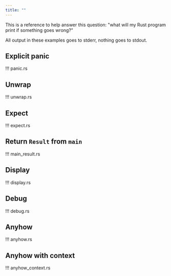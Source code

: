 ```yaml
---
title: ""
---
```


This is a reference to help answer this question: "what will my Rust
program print if something goes wrong?"

All output in these examples goes to stderr, nothing goes to stdout.

## Explicit panic

!!! panic.rs

## Unwrap

!!! unwrap.rs

## Expect

!!! expect.rs

## Return `Result` from `main`

!!! main_result.rs

## Display

!!! display.rs

## Debug

!!! debug.rs

## Anyhow

!!! anyhow.rs

## Anyhow with context

!!! anyhow_context.rs
